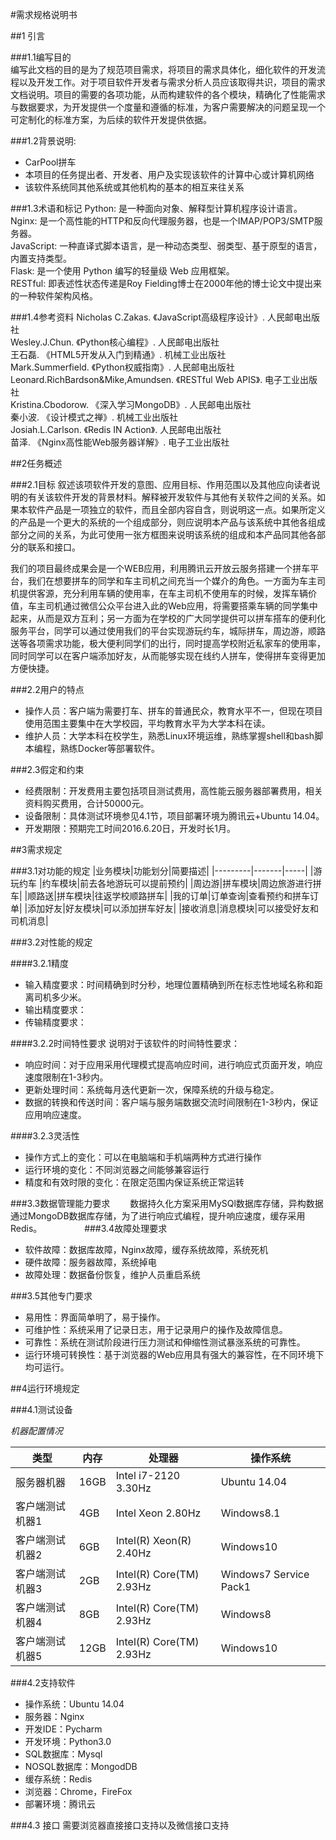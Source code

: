 #需求规格说明书


##1 引言


###1.1编写目的   
编写此文档的目的是为了规范项目需求，将项目的需求具体化，细化软件的开发流程以及开发工作。对于项目软件开发者与需求分析人员应该取得共识，项目的需求文档说明。项目的需要的各项功能，从而构建软件的各个模块，精确化了性能需求与数据要求，为开发提供一个度量和遵循的标准，为客户需要解决的问题呈现一个可定制化的标准方案，为后续的软件开发提供依据。


###1.2背景说明:
* CarPool拼车  
* 本项目的任务提出者、开发者、用户及实现该软件的计算中心或计算机网络  
* 该软件系统同其他系统或其他机构的基本的相互来往关系  
    
    
###1.3术语和标记
Python: 是一种面向对象、解释型计算机程序设计语言。    
Nginx: 是一个高性能的HTTP和反向代理服务器，也是一个IMAP/POP3/SMTP服务器。  
JavaScript: 一种直译式脚本语言，是一种动态类型、弱类型、基于原型的语言，内置支持类型。  
Flask: 是一个使用 Python 编写的轻量级 Web 应用框架。  
RESTful: 即表述性状态传递是Roy Fielding博士在2000年他的博士论文中提出来的一种软件架构风格。  



###1.4参考资料
Nicholas C.Zakas. 《JavaScript高级程序设计》. 人民邮电出版社  
Wesley.J.Chun. 《Python核心编程》. 人民邮电出版社  
王石磊. 《HTML5开发从入门到精通》. 机械工业出版社  
Mark.Summerfield. 《Python权威指南》. 人民邮电出版社  
Leonard.RichBardson&Mike,Amundsen. 《RESTful Web APIS》. 电子工业出版社  
Kristina.Cbodorow. 《深入学习MongoDB》. 人民邮电出版社  
秦小波. 《设计模式之禅》. 机械工业出版社  
Josiah.L.Carlson. 《Redis IN Action》. 人民邮电出版社  
苗泽. 《Nginx高性能Web服务器详解》. 电子工业出版社  


##2任务概述


###2.1目标
叙述该项软件开发的意图、应用目标、作用范围以及其他应向读者说明的有关该软件开发的背景材料。解释被开发软件与其他有关软件之间的关系。如果本软件产品是一项独立的软件，而且全部内容自含，则说明这一点。如果所定义的产品是一个更大的系统的一个组成部分，则应说明本产品与该系统中其他各组成部分之间的关系，为此可使用一张方框图来说明该系统的组成和本产品同其他各部分的联系和接口。 


我们的项目最终成果会是一个WEB应用，利用腾讯云开放云服务搭建一个拼车平台，我们在想要拼车的同学和车主司机之间充当一个媒介的角色。一方面为车主司机提供客源，充分利用车辆的使用率，在车主司机不使用车的时候，发挥车辆价值，车主司机通过微信公众平台进入此的Web应用，将需要搭乘车辆的同学集中起来，从而是双方互利；另一方面为在学校的广大同学提供可以拼车搭车的便利化服务平台，同学可以通过使用我们的平台实现游玩约车，城际拼车，周边游，顺路送等各项需求功能，极大便利同学们的出行，同时提高学校附近私家车的使用率，同时同学可以在客户端添加好友，从而能够实现在线约人拼车，使得拼车变得更加方便快捷。

###2.2用户的特点
* 操作人员：客户端为需要打车、拼车的普通民众，教育水平不一，但现在项目使用范围主要集中在大学校园，平均教育水平为大学本科在读。  
* 维护人员：大学本科在校学生，熟悉Linux环境运维，熟练掌握shell和bash脚本编程，熟练Docker等部署软件。  


###2.3假定和约束
* 经费限制：开发费用主要包括项目测试费用，高性能云服务器部署费用，相关资料购买费用，合计50000元。  
* 设备限制：具体测试环境参见4.1节，项目部署环境为腾讯云+Ubuntu 14.04。  
* 开发期限：预期完工时间2016.6.20日，开发时长1月。  


##3需求规定


###3.1对功能的规定
|业务模块|功能划分|简要描述|
|---------|-------|-----|
|游玩约车 |约车模块|前去各地游玩可以提前预约|
|周边游|拼车模块|周边旅游进行拼车|
|顺路送|拼车模块|往返学校顺路拼车|
|我的订单|订单查询|查看预约和拼车订单|
|添加好友|好友模块|可以添加拼车好友|
|接收消息|消息模块|可以接受好友和司机消息|

###3.2对性能的规定


####3.2.1精度
* 输入精度要求：时间精确到时分秒，地理位置精确到所在标志性地域名称和距离司机多少米。  
* 输出精度要求：  
* 传输精度要求：  


####3.2.2时间特性要求
说明对于该软件的时间特性要求：  
* 响应时间：对于应用采用代理模式提高响应时间，进行响应式页面开发，响应速度限制在1-3秒内。  
* 更新处理时间：系统每月迭代更新一次，保障系统的升级与稳定。  
* 数据的转换和传送时间：客户端与服务端数据交流时间限制在1-3秒内，保证应用响应速度。  


####3.2.3灵活性
* 操作方式上的变化：可以在电脑端和手机端两种方式进行操作
* 运行环境的变化：不同浏览器之间能够兼容运行
* 精度和有效时限的变化：在限定范围内保证系统正常运转


###3.3数据管理能力要求
　　数据持久化方案采用MySQl数据库存储，异构数据通过MongoDB数据库存储，为了进行响应式编程，提升响应速度，缓存采用Redis。
　　
　　
###3.4故障处理要求
* 软件故障：数据库故障，Nginx故障，缓存系统故障，系统死机  
* 硬件故障：服务器故障，系统掉电  
* 故障处理：数据备份恢复，维护人员重启系统 


###3.5其他专门要求
* 易用性：界面简单明了，易于操作。  
* 可维护性：系统采用了记录日志，用于记录用户的操作及故障信息。  
* 可靠性：系统在测试阶段进行压力测试和伸缩性测试暴涨系统的可靠性。  
* 运行环境可转换性：基于浏览器的Web应用具有强大的兼容性，在不同环境下均可运行。  


##4运行环境规定


###4.1测试设备

*机器配置情况*

|类型           |内存|处理器                  |操作系统              |
|---------------|----|------------------------|----------------------|
|服务器机器     |16GB|Intel i7-2120 3.30Hz    |Ubuntu 14.04          |
|客户端测试机器1|4GB |Intel Xeon 2.80Hz       |Windows8.1            |
|客户端测试机器2|6GB |Intel(R) Xeon(R) 2.40Hz |Windows10             |
|客户端测试机器3|2GB |Intel(R) Core(TM) 2.93Hz|Windows7 Service Pack1|
|客户端测试机器4|8GB |Intel(R) Core(TM) 2.93Hz|Windows8              |
|客户端测试机器5|12GB|Intel(R) Core(TM) 2.93Hz|Windows10             |
	
	
###4.2支持软件
* 操作系统：Ubuntu 14.04  
* 服务器：Nginx  
* 开发IDE：Pycharm  
* 开发环境：Python3.0  
* SQL数据库：Mysql  
* NOSQL数据库：MongodDB  
* 缓存系统：Redis  
* 浏览器：Chrome，FireFox  
* 部署环境：腾讯云  


###4.3 接口
需要浏览器直接接口支持以及微信接口支持

